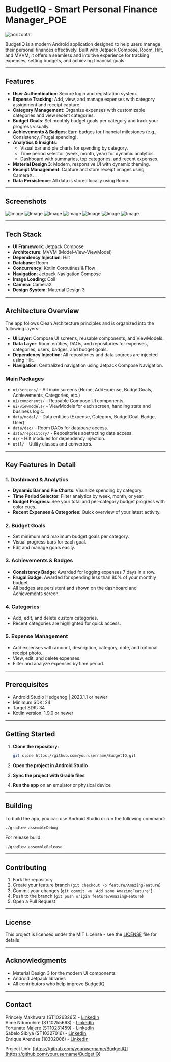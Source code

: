 # BudgetIQ - Smart Personal Finance Manager_POE

![horizontal](https://github.com/user-attachments/assets/3828d66d-cbcf-476b-81ff-380e287ff845)

BudgetIQ is a modern Android application designed to help users manage their personal finances effectively. Built with Jetpack Compose, Room, Hilt, and MVVM, it offers a seamless and intuitive experience for tracking expenses, setting budgets, and achieving financial goals.

---

## Features

- **User Authentication**: Secure login and registration system.
- **Expense Tracking**: Add, view, and manage expenses with category assignment and receipt capture.
- **Category Management**: Organize expenses with customizable categories and view recent categories.
- **Budget Goals**: Set monthly budget goals per category and track your progress visually.
- **Achievements & Badges**: Earn badges for financial milestones (e.g., Consistency, Frugal spending).
- **Analytics & Insights**:
  - Visual bar and pie charts for spending by category.
  - Time period selector (week, month, year) for dynamic analytics.
  - Dashboard with summaries, top categories, and recent expenses.
- **Material Design 3**: Modern, responsive UI with dynamic theming.
- **Receipt Management**: Capture and store receipt images using CameraX.
- **Data Persistence**: All data is stored locally using Room.

---

## Screenshots
![Image](https://github.com/user-attachments/assets/7a24d7cf-be1a-4782-bdce-7b6927340254)
![Image](https://github.com/user-attachments/assets/15c41543-c02c-4e92-8b29-7b593bc479d1)
![Image](https://github.com/user-attachments/assets/566a2075-6e2a-47fd-882c-c1931e0d3e55)
![Image](https://github.com/user-attachments/assets/64a6a974-b3c6-407e-aac6-130b022f7a1f)
![Image](https://github.com/user-attachments/assets/daee001b-f9f0-4669-9ad0-c2f1300e0d4b)
![Image](https://github.com/user-attachments/assets/094b5dff-f87a-4bcf-8ea5-f493ed99fb43)
![Image](https://github.com/user-attachments/assets/c4144359-30c3-464c-be82-f0027f5a57bf)



---

## Tech Stack

- **UI Framework**: Jetpack Compose
- **Architecture**: MVVM (Model-View-ViewModel)
- **Dependency Injection**: Hilt
- **Database**: Room
- **Concurrency**: Kotlin Coroutines & Flow
- **Navigation**: Jetpack Navigation Compose
- **Image Loading**: Coil
- **Camera**: CameraX
- **Design System**: Material Design 3

---

## Architecture Overview

The app follows Clean Architecture principles and is organized into the following layers:

- **UI Layer**: Compose UI screens, reusable components, and ViewModels.
- **Data Layer**: Room entities, DAOs, and repositories for expenses, categories, users, badges, and budget goals.
- **Dependency Injection**: All repositories and data sources are injected using Hilt.
- **Navigation**: Centralized navigation using Jetpack Compose Navigation.

### Main Packages

- `ui/screens/` - All main screens (Home, AddExpense, BudgetGoals, Achievements, Categories, etc.)
- `ui/components/` - Reusable Compose UI components.
- `ui/viewmodels/` - ViewModels for each screen, handling state and business logic.
- `data/model/` - Data entities (Expense, Category, BudgetGoal, Badge, User).
- `data/dao/` - Room DAOs for database access.
- `data/repository/` - Repositories abstracting data access.
- `di/` - Hilt modules for dependency injection.
- `util/` - Utility classes and converters.

---

## Key Features in Detail

### 1. Dashboard & Analytics
- **Dynamic Bar and Pie Charts**: Visualize spending by category.
- **Time Period Selector**: Filter analytics by week, month, or year.
- **Budget Progress**: See your total and per-category budget progress with color cues.
- **Recent Expenses & Categories**: Quick overview of your latest activity.

### 2. Budget Goals
- Set minimum and maximum budget goals per category.
- Visual progress bars for each goal.
- Edit and manage goals easily.

### 3. Achievements & Badges
- **Consistency Badge**: Awarded for logging expenses 7 days in a row.
- **Frugal Badge**: Awarded for spending less than 80% of your monthly budget.
- All badges are persistent and shown on the dashboard and Achievements screen.

### 4. Categories
- Add, edit, and delete custom categories.
- Recent categories are highlighted for quick access.

### 5. Expense Management
- Add expenses with amount, description, category, date, and optional receipt photo.
- View, edit, and delete expenses.
- Filter and analyze expenses by time period.

---

## Prerequisites

- Android Studio Hedgehog | 2023.1.1 or newer
- Minimum SDK: 24
- Target SDK: 34
- Kotlin version: 1.9.0 or newer

---

## Getting Started

1. **Clone the repository:**
   ```bash
   git clone https://github.com/yourusername/BudgetIQ.git
   ```

2. **Open the project in Android Studio**

3. **Sync the project with Gradle files**

4. **Run the app** on an emulator or physical device

---

## Building

To build the app, you can use Android Studio or run the following command:

```bash
./gradlew assembleDebug
```

For release build:
```bash
./gradlew assembleRelease
```

---

## Contributing

1. Fork the repository
2. Create your feature branch (`git checkout -b feature/AmazingFeature`)
3. Commit your changes (`git commit -m 'Add some AmazingFeature'`)
4. Push to the branch (`git push origin feature/AmazingFeature`)
5. Open a Pull Request

---

## License

This project is licensed under the MIT License - see the [LICENSE](LICENSE) file for details

---

## Acknowledgments

- Material Design 3 for the modern UI components
- Android Jetpack libraries
- All contributors who help improve BudgetIQ

---

## Contact

Princely Makhwara (ST10263265) - [LinkedIn](https://www.linkedin.com/in/princely-makhwara-096285197)  
Aime Ndumuhire (ST10255663) - [LinkedIn](https://www.linkedin.com/in/aime-ishimwe-675557272/)  
Fortunate Majere (ST10231459) - [LinkedIn](https://za.linkedin.com/in/fortunate-majere-205933289)  
Sabelo Sibiya (ST10327016) - [LinkedIn](https://za.linkedin.com/in/sabelo-sibiya-712935289)  
Enrique Arendse (10302006) - [LinkedIn](https://www.linkedin.com/in/enrique-arendse-033700231?utm_source=share&utm_campaign=share_via&utm_content=profile&utm_medium=android_app)

Project Link: [https://github.com/yourusername/BudgetIQ](https://github.com/yourusername/BudgetIQ)
